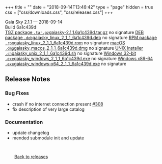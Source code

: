 +++
title = ""
date = "2018-09-14T13:46:42"
type = "page"
hidden = true
css = ["css/downloads.css", "css/releases.css"]
+++

<div class="download-container">
<div id="download-title">
<i class="fa-solid fa-tag"></i>
Gaia Sky <span class="downloads-version">2.1.1</span> — <i class="fa-solid fa-clock"></i>
<time class="downloads-releasedate" datetime="2018-09-14T13:46:42" title="Published: 2018-09-14T13:46:42">2018-09-14</time></div>
<div class="downloads-build">Build 6a1c439d</div>
<div class="download-section">
<a href="https://gaia.ari.uni-heidelberg.de/gaiasky/releases/2.1.1.6a1c439d/gaiasky-2.1.1.6a1c439d.tar.gz" class="download-button"><i class="fa-solid fa-file-zipper"></i> TGZ package <code>.tar.gz</code><span class="download-sub">gaiasky-2.1.1.6a1c439d.tar.gz</span></a>
<span class="signature">no signature</span>
<a href="https://gaia.ari.uni-heidelberg.de/gaiasky/releases/2.1.1.6a1c439d/gaiasky_linux_2_1_1_6a1c439d.deb" class="download-button"><i class="fa-brands fa-debian"></i> DEB package <code>.deb</code><span class="download-sub">gaiasky_linux_2_1_1_6a1c439d.deb</span></a>
<span class="signature">no signature</span>
<a href="https://gaia.ari.uni-heidelberg.de/gaiasky/releases/2.1.1.6a1c439d/gaiasky_linux_2_1_1_6a1c439d.rpm" class="download-button"><i class="fa-brands fa-fedora"></i> RPM package <code>.rpm</code><span class="download-sub">gaiasky_linux_2_1_1_6a1c439d.rpm</span></a>
<span class="signature">no signature</span>
<a href="https://gaia.ari.uni-heidelberg.de/gaiasky/releases/2.1.1.6a1c439d/gaiasky_macos_2_1_1_6a1c439d.dmg" class="download-button"><i class="fa-brands fa-apple"></i> macOS <code>.dmg</code><span class="download-sub">gaiasky_macos_2_1_1_6a1c439d.dmg</span></a>
<span class="signature">no signature</span>
<a href="https://gaia.ari.uni-heidelberg.de/gaiasky/releases/2.1.1.6a1c439d/gaiasky_unix_2_1_1_6a1c439d.sh" class="download-button"><i class="fa fa-terminal"></i> UNIX Installer <code>.sh</code><span class="download-sub">gaiasky_unix_2_1_1_6a1c439d.sh</span></a>
<span class="signature">no signature</span>
<a href="https://gaia.ari.uni-heidelberg.de/gaiasky/releases/2.1.1.6a1c439d/gaiasky_windows_2_1_1_6a1c439d.exe" class="download-button"><i class="fa-brands fa-windows"></i> Windows 32-bit <code>.exe</code><span class="download-sub">gaiasky_windows_2_1_1_6a1c439d.exe</span></a>
<span class="signature">no signature</span>
<a href="https://gaia.ari.uni-heidelberg.de/gaiasky/releases/2.1.1.6a1c439d/gaiasky_windows-x64_2_1_1_6a1c439d.exe" class="download-button"><i class="fa-brands fa-windows"></i> Windows x86-64 <code>.exe</code><span class="download-sub">gaiasky_windows-x64_2_1_1_6a1c439d.exe</span></a>
<span class="signature">no signature</span>
</div>
</div>

<section class="release-notes">

# Release Notes

### Bug Fixes

* crash if no internet connection present [#308](https://gitlab.com/langurmonkey/gaiasky/issues/308)
* fix description of very large catalog

### Documentation

* update changelog
* mended submodule init and update
</section>


<p class="center-text" style="padding: 30px;">
<i class="fa-solid fa-circle-arrow-left"></i> <a href="/downloads/releases">Back to releases</a>
</p>
